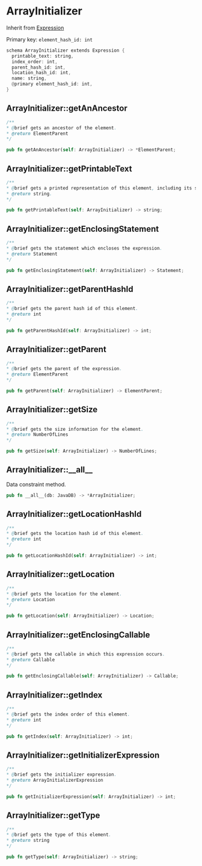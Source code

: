 # ArrayInitializer

Inherit from [Expression](./Expression.md)

Primary key: `element_hash_id: int`

```rust
schema ArrayInitializer extends Expression {
  printable_text: string,
  index_order: int,
  parent_hash_id: int,
  location_hash_id: int,
  name: string,
  @primary element_hash_id: int,
}
```
## ArrayInitializer::getAnAncestor

```java
/**
* @brief gets an ancestor of the element.
* @return ElementParent 
*/
```
```rust
pub fn getAnAncestor(self: ArrayInitializer) -> *ElementParent;
```
## ArrayInitializer::getPrintableText

```java
/**
* @brief gets a printed representation of this element, including its structure where applicable.
* @return string.
*/
```
```rust
pub fn getPrintableText(self: ArrayInitializer) -> string;
```
## ArrayInitializer::getEnclosingStatement

```java
/**
* @brief gets the statement which encloses the expression.
* @return Statement 
*/
```
```rust
pub fn getEnclosingStatement(self: ArrayInitializer) -> Statement;
```
## ArrayInitializer::getParentHashId

```java
/**
* @brief gets the parent hash id of this element.
* @return int
*/
```
```rust
pub fn getParentHashId(self: ArrayInitializer) -> int;
```
## ArrayInitializer::getParent

```java
/**
* @brief gets the parent of the expression.
* @return ElementParent 
*/
```
```rust
pub fn getParent(self: ArrayInitializer) -> ElementParent;
```
## ArrayInitializer::getSize

```java
/**
* @brief gets the size information for the element.
* @return NumberOfLines
*/
```
```rust
pub fn getSize(self: ArrayInitializer) -> NumberOfLines;
```
## ArrayInitializer::\_\_all\_\_

Data constraint method.

```rust
pub fn __all__(db: JavaDB) -> *ArrayInitializer;
```
## ArrayInitializer::getLocationHashId

```java
/**
* @brief gets the location hash id of this element.
* @return int
*/
```
```rust
pub fn getLocationHashId(self: ArrayInitializer) -> int;
```
## ArrayInitializer::getLocation

```java
/**
* @brief gets the location for the element.
* @return Location
*/
```
```rust
pub fn getLocation(self: ArrayInitializer) -> Location;
```
## ArrayInitializer::getEnclosingCallable

```java
/**
* @brief gets the callable in which this expression occurs.
* @return Callable 
*/
```
```rust
pub fn getEnclosingCallable(self: ArrayInitializer) -> Callable;
```
## ArrayInitializer::getIndex

```java
/**
* @brief gets the index order of this element.
* @return int
*/
```
```rust
pub fn getIndex(self: ArrayInitializer) -> int;
```
## ArrayInitializer::getInitializerExpression

```java
/**
* @brief gets the initializer expression.
* @return ArrayInitializerExpression 
*/
```
```rust
pub fn getInitializerExpression(self: ArrayInitializer) -> int;
```
## ArrayInitializer::getType

```java
/**
* @brief gets the type of this element.
* @return string
*/
```
```rust
pub fn getType(self: ArrayInitializer) -> string;
```
